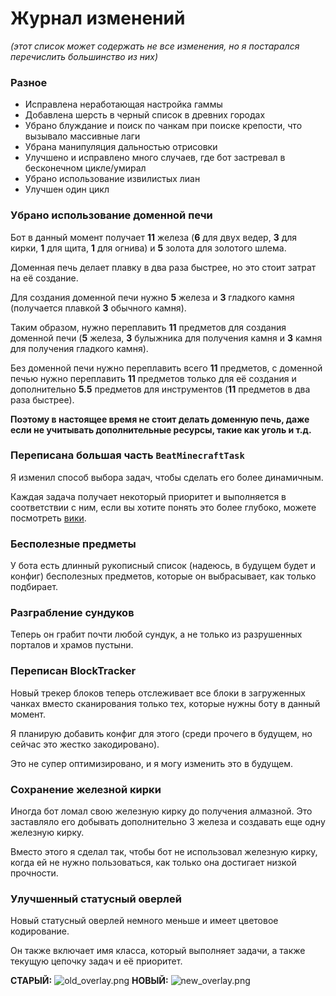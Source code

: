 # Журнал изменений
*(этот список может содержать не все изменения, но я постарался перечислить большинство из них)*

### Разное
- Исправлена неработающая настройка гаммы
- Добавлена шерсть в черный список в древних городах
- Убрано блуждание и поиск по чанкам при поиске крепости, что вызывало массивные лаги
- Убрана манипуляция дальностью отрисовки
- Улучшено и исправлено много случаев, где бот застревал в бесконечном цикле/умирал
- Убрано использование извилистых лиан
- Улучшен один цикл

### Убрано использование доменной печи
Бот в данный момент получает **11** железа (**6** для двух ведер, **3** для кирки, **1** для щита, **1** для огнива) и **5** золота для золотого шлема.

Доменная печь делает плавку в два раза быстрее, но это стоит затрат на её создание.

Для создания доменной печи нужно **5** железа и **3** гладкого камня (получается плавкой **3** обычного камня).

Таким образом, нужно переплавить **11** предметов для создания доменной печи (**5** железа, **3** булыжника для получения камня и **3** камня для получения гладкого камня).

Без доменной печи нужно переплавить всего **11** предметов, с доменной печью нужно переплавить **11** предметов только для её создания и дополнительно **5.5** предметов для инструментов (**11** предметов в два раза быстрее).

**Поэтому в настоящее время не стоит делать доменную печь, даже если не учитывать дополнительные ресурсы, такие как уголь и т.д.**

### Переписана большая часть `BeatMinecraftTask`

Я изменил способ выбора задач, чтобы сделать его более динамичным.

Каждая задача получает некоторый приоритет и выполняется в соответствии с ним,
если вы хотите понять это более глубоко, можете посмотреть [вики](https://github.com/MiranCZ/altoclef/wiki/2:-Documentation:-The-task-priority-system).

### Бесполезные предметы
У бота есть длинный рукописный список (надеюсь, в будущем будет и конфиг) бесполезных предметов, которые он выбрасывает, как только подбирает.

### Разграбление сундуков
Теперь он грабит почти любой сундук, а не только из разрушенных порталов и храмов пустыни.

### Переписан BlockTracker
Новый трекер блоков теперь отслеживает все блоки в загруженных чанках вместо сканирования только тех, которые нужны боту в данный момент.

Я планирую добавить конфиг для этого (среди прочего в будущем, но сейчас это жестко закодировано).

Это не супер оптимизировано, и я могу изменить это в будущем.


### Сохранение железной кирки
Иногда бот ломал свою железную кирку до получения алмазной. Это заставляло его добывать дополнительно 3 железа и создавать еще одну железную кирку.

Вместо этого я сделал так, чтобы бот не использовал железную кирку, когда ей не нужно пользоваться, как только она достигает низкой прочности.

### Улучшенный статусный оверлей
Новый статусный оверлей немного меньше и имеет цветовое кодирование.

Он также включает имя класса, который выполняет задачи, а также текущую цепочку задач и её приоритет.

**СТАРЫЙ:**
![old_overlay.png](https://github.com/MiranCZ/altoclef/assets/98049269/16f29a8c-1e1f-4a3d-a26b-d8bd053602ca)
**НОВЫЙ:**
![new_overlay.png](https://github.com/MiranCZ/altoclef/assets/98049269/6708a091-88a8-4be2-b4bc-eade779b7bc5)

